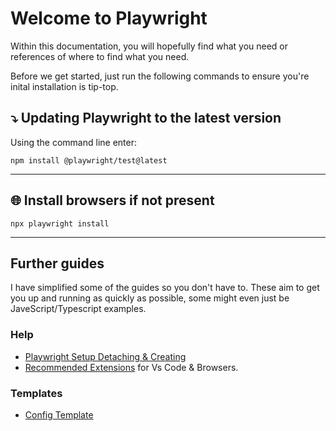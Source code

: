 # Welcome to Playwright

Within this documentation, you will hopefully find what you need or references of where to find what you need.

Before we get started, just run the following commands to ensure you're inital installation is tip-top.

## ⤵️ Updating Playwright to the latest version

Using the command line enter:

`npm install @playwright/test@latest`

---

## 🌐 Install browsers if not present

`npx playwright install`

---

## Further guides

I have simplified some of the guides so you don't have to.
These aim to get you up and running as quickly as possible, some might even just be JaveScript/Typescript examples.

### Help

- [Playwright Setup Detaching & Creating](./documents/PlaywrightSetup-Detaching%20and%20Creating.md)
- [Recommended Extensions](./documents/recommended-extensions.md) for Vs Code & Browsers.

### Templates

- [Config Template](../PlaywrightEcomm/documents/config-template-example.md)
